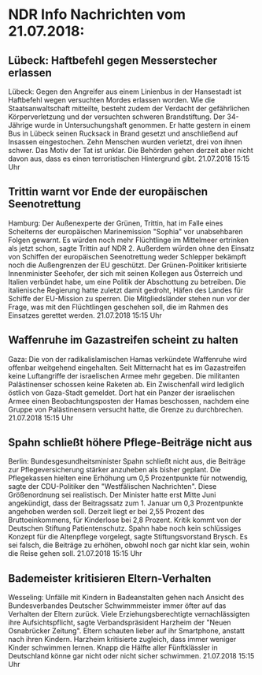 # NDR Info Nachrichten vom 21.07.2018:


## Lübeck: Haftbefehl gegen Messerstecher erlassen
Lübeck: Gegen den Angreifer aus einem Linienbus in der Hansestadt ist Haftbefehl wegen versuchten Mordes erlassen worden. Wie die Staatsanwaltschaft mitteilte, besteht zudem der Verdacht der gefährlichen Körperverletzung und der versuchten schweren Brandstiftung. Der 34-Jährige wurde in Untersuchungshaft genommen. Er hatte gestern in einem Bus in Lübeck seinen Rucksack in Brand gesetzt und anschließend auf Insassen eingestochen. Zehn Menschen wurden verletzt, drei von ihnen schwer. Das Motiv der Tat ist unklar. Die Behörden gehen derzeit aber nicht davon aus, dass es einen terroristischen Hintergrund gibt. 21.07.2018 15:15 Uhr 

## Trittin warnt vor Ende der europäischen Seenotrettung
Hamburg: Der Außenexperte der Grünen, Trittin, hat im Falle eines Scheiterns der europäischen Marinemission "Sophia" vor unabsehbaren Folgen gewarnt. Es würden noch mehr Flüchtlinge im Mittelmeer ertrinken als jetzt schon, sagte Trittin auf NDR 2. Außerdem würden ohne den Einsatz von Schiffen der europäischen Seenotrettung weder Schlepper bekämpft noch die Außengrenzen der EU geschützt. Der Grünen-Politiker kritisierte Innenminister Seehofer, der sich mit seinen Kollegen aus Österreich und Italien verbündet habe, um eine Politik der Abschottung zu betreiben. Die italienische Regierung hatte zuletzt damit gedroht, Häfen des Landes für Schiffe der EU-Mission zu sperren. Die Mitgliedsländer stehen nun vor der Frage, was mit den Flüchtlingen geschehen soll, die im Rahmen des Einsatzes gerettet werden. 21.07.2018 15:15 Uhr 

## Waffenruhe im Gazastreifen scheint zu halten
Gaza: Die von der radikalislamischen Hamas verkündete Waffenruhe wird offenbar weitgehend eingehalten. Seit Mitternacht hat es im Gazastreifen keine Luftangriffe der israelischen Armee mehr gegeben. Die militanten Palästinenser schossen keine Raketen ab. Ein Zwischenfall wird lediglich östlich von Gaza-Stadt gemeldet. Dort hat ein Panzer der israelischen Armee einen Beobachtungsposten der Hamas beschossen, nachdem eine Gruppe von Palästinensern versucht hatte, die Grenze zu durchbrechen. 21.07.2018 15:15 Uhr 

## Spahn schließt höhere Pflege-Beiträge nicht aus
Berlin: Bundesgesundheitsminister Spahn schließt nicht aus, die Beiträge zur Pflegeversicherung stärker anzuheben als bisher geplant. Die Pflegekassen hielten eine Erhöhung um 0,5 Prozentpunkte für notwendig, sagte der CDU-Politiker den "Westfälischen Nachrichten". Diese Größenordnung sei realistisch. Der Minister hatte erst Mitte Juni angekündigt, dass der Beitragssatz zum 1. Januar um 0,3 Prozentpunkte angehoben werden soll. Derzeit liegt er bei 2,55 Prozent des Bruttoeinkommens, für Kinderlose bei 2,8 Prozent. Kritik kommt von der Deutschen Stiftung Patientenschutz. Spahn habe noch kein schlüssiges Konzept für die Altenpflege vorgelegt, sagte Stiftungsvorstand Brysch. Es sei falsch, die Beiträge zu erhöhen, obwohl noch gar nicht klar sein, wohin die Reise gehen soll. 21.07.2018 15:15 Uhr 

## Bademeister kritisieren Eltern-Verhalten
Wesseling: Unfälle mit Kindern in Badeanstalten gehen nach Ansicht des Bundesverbandes Deutscher Schwimmmeister immer öfter auf das Verhalten der Eltern zurück. Viele Erziehungsberechtigte vernachlässigten ihre Aufsichtspflicht, sagte Verbandspräsident Harzheim der "Neuen Osnabrücker Zeitung". Eltern schauten lieber auf ihr Smartphone, anstatt nach ihren Kindern. Harzheim kritisierte zugleich, dass immer weniger Kinder schwimmen lernen. Knapp die Hälfte aller Fünftklässler in Deutschland könne gar nicht oder nicht sicher schwimmen. 21.07.2018 15:15 Uhr 
